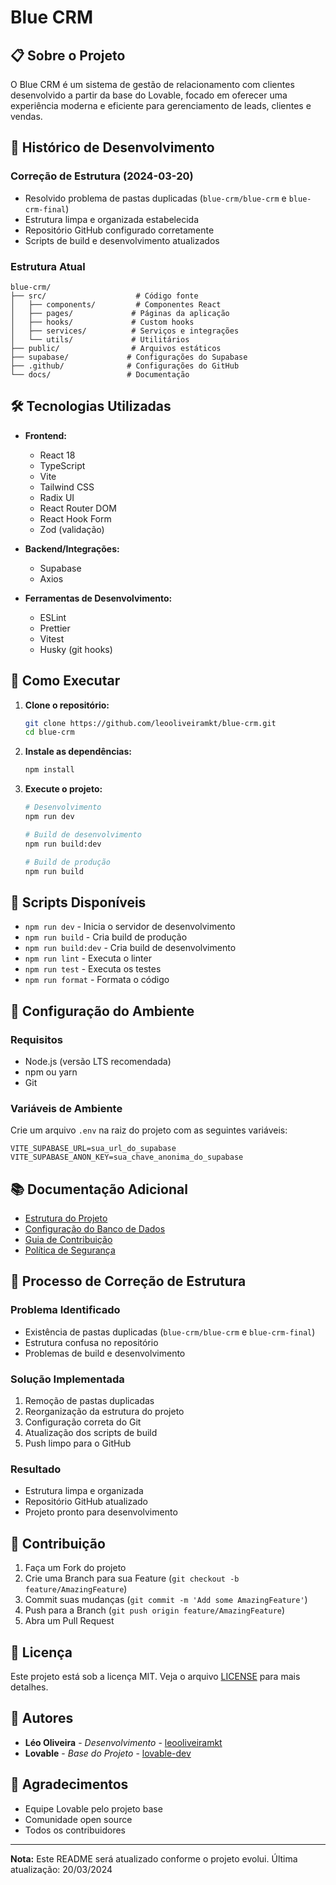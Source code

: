 # Blue CRM

## 📋 Sobre o Projeto

O Blue CRM é um sistema de gestão de relacionamento com clientes desenvolvido a partir da base do Lovable, focado em oferecer uma experiência moderna e eficiente para gerenciamento de leads, clientes e vendas.

## 🚀 Histórico de Desenvolvimento

### Correção de Estrutura (2024-03-20)
- Resolvido problema de pastas duplicadas (`blue-crm/blue-crm` e `blue-crm-final`)
- Estrutura limpa e organizada estabelecida
- Repositório GitHub configurado corretamente
- Scripts de build e desenvolvimento atualizados

### Estrutura Atual
```
blue-crm/
├── src/                    # Código fonte
│   ├── components/         # Componentes React
│   ├── pages/             # Páginas da aplicação
│   ├── hooks/             # Custom hooks
│   ├── services/          # Serviços e integrações
│   └── utils/             # Utilitários
├── public/                # Arquivos estáticos
├── supabase/             # Configurações do Supabase
├── .github/              # Configurações do GitHub
└── docs/                 # Documentação
```

## 🛠️ Tecnologias Utilizadas

- **Frontend:**
  - React 18
  - TypeScript
  - Vite
  - Tailwind CSS
  - Radix UI
  - React Router DOM
  - React Hook Form
  - Zod (validação)

- **Backend/Integrações:**
  - Supabase
  - Axios

- **Ferramentas de Desenvolvimento:**
  - ESLint
  - Prettier
  - Vitest
  - Husky (git hooks)

## 🚀 Como Executar

1. **Clone o repositório:**
   ```bash
   git clone https://github.com/leooliveiramkt/blue-crm.git
   cd blue-crm
   ```

2. **Instale as dependências:**
   ```bash
   npm install
   ```

3. **Execute o projeto:**
   ```bash
   # Desenvolvimento
   npm run dev

   # Build de desenvolvimento
   npm run build:dev

   # Build de produção
   npm run build
   ```

## 📝 Scripts Disponíveis

- `npm run dev` - Inicia o servidor de desenvolvimento
- `npm run build` - Cria build de produção
- `npm run build:dev` - Cria build de desenvolvimento
- `npm run lint` - Executa o linter
- `npm run test` - Executa os testes
- `npm run format` - Formata o código

## 🔧 Configuração do Ambiente

### Requisitos
- Node.js (versão LTS recomendada)
- npm ou yarn
- Git

### Variáveis de Ambiente
Crie um arquivo `.env` na raiz do projeto com as seguintes variáveis:
```env
VITE_SUPABASE_URL=sua_url_do_supabase
VITE_SUPABASE_ANON_KEY=sua_chave_anonima_do_supabase
```

## 📚 Documentação Adicional

- [Estrutura do Projeto](./docs/PROJECT.md)
- [Configuração do Banco de Dados](./docs/DATABASE.md)
- [Guia de Contribuição](./docs/CONTRIBUTING.md)
- [Política de Segurança](./docs/SECURITY.md)

## 🔄 Processo de Correção de Estrutura

### Problema Identificado
- Existência de pastas duplicadas (`blue-crm/blue-crm` e `blue-crm-final`)
- Estrutura confusa no repositório
- Problemas de build e desenvolvimento

### Solução Implementada
1. Remoção de pastas duplicadas
2. Reorganização da estrutura do projeto
3. Configuração correta do Git
4. Atualização dos scripts de build
5. Push limpo para o GitHub

### Resultado
- Estrutura limpa e organizada
- Repositório GitHub atualizado
- Projeto pronto para desenvolvimento

## 🤝 Contribuição

1. Faça um Fork do projeto
2. Crie uma Branch para sua Feature (`git checkout -b feature/AmazingFeature`)
3. Commit suas mudanças (`git commit -m 'Add some AmazingFeature'`)
4. Push para a Branch (`git push origin feature/AmazingFeature`)
5. Abra um Pull Request

## 📄 Licença

Este projeto está sob a licença MIT. Veja o arquivo [LICENSE](LICENSE) para mais detalhes.

## 👥 Autores

- **Léo Oliveira** - *Desenvolvimento* - [leooliveiramkt](https://github.com/leooliveiramkt)
- **Lovable** - *Base do Projeto* - [lovable-dev](https://github.com/lovable-dev)

## 🙏 Agradecimentos

- Equipe Lovable pelo projeto base
- Comunidade open source
- Todos os contribuidores

---

**Nota:** Este README será atualizado conforme o projeto evolui. Última atualização: 20/03/2024
